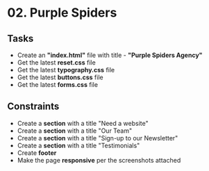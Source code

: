 # 02. Purple Spiders

## Tasks
* Create an **"index.html"** file with title - **"Purple Spiders Agency"**
* Get the latest **reset.css** file
* Get the latest **typography.css** file
* Get the latest **buttons.css** file
* Get the latest **forms.css** file

## Constraints
* Create a **section** with a title "Need a website"
* Create a **section** with a title "Our Team"
* Create a **section** with a title "Sign-up to our Newsletter"
* Create a **section** with a title "Testimonials"
* Create **footer**
* Make the page **responsive** per the screenshots attached
